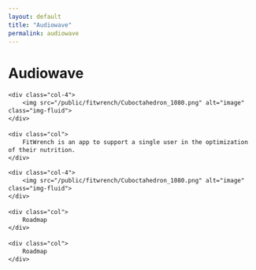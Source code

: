 ```yaml
---
layout: default
title: "Audiowave"
permalink: audiowave
---
```


<h1>Audiowave</h1>

<div class="row">

    <div class="col-4">
        <img src="/public/fitwrench/Cuboctahedron_1080.png" alt="image" class="img-fluid">
    </div>

    <div class="col">
        FitWrench is an app to support a single user in the optimization of their nutrition.
    </div>

</div>

<div class="row">

    <div class="col-4">
        <img src="/public/fitwrench/Cuboctahedron_1080.png" alt="image" class="img-fluid">
    </div>

    <div class="col">
        Roadmap
    </div>

    <div class="col">
        Roadmap
    </div>

</div>

<!-- <div id="carouselExampleIndicators" class="carousel slide">
    <div class="carousel-indicators">
      <button type="button" data-bs-target="#carouselExampleIndicators" data-bs-slide-to="0" class="active" aria-current="true" aria-label="Slide 1"></button>
      <button type="button" data-bs-target="#carouselExampleIndicators" data-bs-slide-to="1" aria-label="Slide 2"></button>
      <button type="button" data-bs-target="#carouselExampleIndicators" data-bs-slide-to="2" aria-label="Slide 3"></button>
    </div>
    <div class="carousel-inner">
      <div class="carousel-item active">
        <img src="..." class="d-block w-100" alt="...">
      </div>
      <div class="carousel-item">
        <img src="..." class="d-block w-100" alt="...">
      </div>
      <div class="carousel-item">
        <img src="..." class="d-block w-100" alt="...">
      </div>
    </div>
    <button class="carousel-control-prev" type="button" data-bs-target="#carouselExampleIndicators" data-bs-slide="prev">
      <span class="carousel-control-prev-icon" aria-hidden="true"></span>
      <span class="visually-hidden">Previous</span>
    </button>
    <button class="carousel-control-next" type="button" data-bs-target="#carouselExampleIndicators" data-bs-slide="next">
      <span class="carousel-control-next-icon" aria-hidden="true"></span>
      <span class="visually-hidden">Next</span>
    </button>
  </div> -->